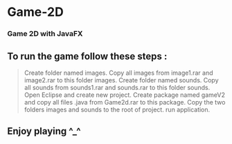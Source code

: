 # Game-2D

### Game 2D with JavaFX

## To run the game follow these steps :

> Create folder named images.
> Copy all images from image1.rar and image2.rar to this folder images.
> Create folder named sounds.
> Copy all sounds from sounds1.rar and sounds.rar to this folder sounds.
> Open Eclipse and create new project.
> Create package named gameV2 and copy all files .java from Game2d.rar to this package.
> Copy the two folders images and sounds to the root of project.
> run application.

## Enjoy playing ^_^
